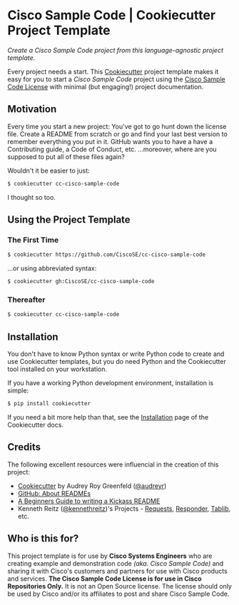 # Cisco Sample Code | Cookiecutter Project Template

*Create a Cisco Sample Code project from this language-agnostic project template.*

Every project needs a start.  This [Cookiecutter](https://github.com/audreyr/cookiecutter) project template makes it easy for you to start a *Cisco Sample Code* project using the [Cisco Sample Code License](./LICENSE) with minimal (but engaging!) project documentation.

## Motivation

Every time you start a new project:  You've got to go hunt down the license file. Create a README from scratch or go and find your last best version to remember everything you put in it.  GitHub wants you to have a have a Contributing guide, a Code of Conduct, etc.  ...moreover, where are you supposed to put all of these files again?

Wouldn't it be easier to just:

```bash
$ cookiecutter cc-cisco-sample-code
```

I thought so too.

## Using the Project Template

### The First Time

```bash
$ cookiecutter https://github.com/CiscoSE/cc-cisco-sample-code
```

...or using abbreviated syntax:

```bash
$ cookiecutter gh:CiscoSE/cc-cisco-sample-code
```

### Thereafter

```bash
$ cookiecutter cc-cisco-sample-code
```

## Installation

You don't have to know Python syntax or write Python code to create and use Cookiecutter templates, but you do need Python and the Cookiecutter tool installed on your workstation.

If you have a working Python development environment, installation is simple:

```bash
$ pip install cookiecutter
```

If you need a bit more help than that, see the [Installation](https://cookiecutter.readthedocs.io/en/latest/installation.html) page of the Cookiecutter docs.


## Credits

The following excellent resources were influencial in the creation of this project:

- [Cookiecutter](https://github.com/audreyr/cookiecutter) by Audrey Roy Greenfeld ([@audreyr](https://github.com/audreyr))
- [GitHub: About READMEs](https://help.github.com/articles/about-readmes/)
- [A Beginners Guide to writing a Kickass README](https://medium.com/@meakaakka/a-beginners-guide-to-writing-a-kickass-readme-7ac01da88ab3)
- Kenneth Reitz ([@kennethreitz](https://github.com/kennethreitz))'s Projects - [Requests](https://github.com/requests/requests), [Responder](https://github.com/kennethreitz/responder), [Tablib](https://github.com/kennethreitz/tablib), etc.

## Who is this for?

This project template is for use by **Cisco Systems Engineers** who are creating example and demonstration code *(aka. Cisco Sample Code)* and sharing it with Cisco's customers and partners for use with Cisco products and services.  **The Cisco Sample Code License is for use in Cisco Repositories Only.**  It is not an Open Source license. The license should only be used by Cisco and/or its affiliates to post and share Cisco Sample Code.
